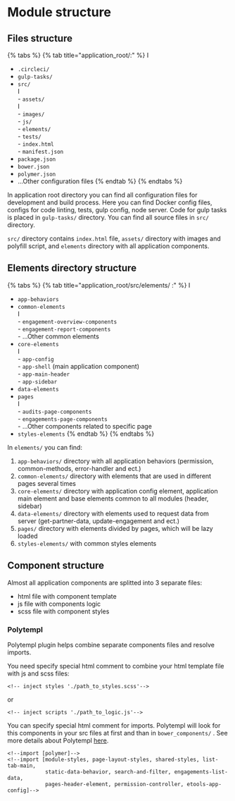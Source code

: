 # Module structure

## Files structure

{% tabs %}
{% tab title="application\_root/:" %}
I  
- `.circleci/`   
- `gulp-tasks/`   
- `src/`   
        I  
        - `assets/`   
                I  
                - `images/`   
                - `js/`   
        - `elements/`   
        - `tests/`   
        - `index.html`   
        - `manifest.json`   
- `package.json`   
- `bower.json`   
- `polymer.json`   
- ...Other configuration files
{% endtab %}
{% endtabs %}

In application root directory you can find all configuration files for development and build process. Here you can find Docker config files, configs for code linting, tests, gulp config, node server. Code for gulp tasks is placed in     `gulp-tasks/` directory. You can find all source files in `src/` directory.

`src/` directory contains `index.html` file, `assets/` directory with images and polyfill script, and `elements` directory with all application components.

## Elements directory structure

{% tabs %}
{% tab title="application\_root/src/elements/ :" %}
I  
- `app-behaviors`   
- `common-elements`   
        I  
        -  `engagement-overview-components`   
        - `engagement-report-components`   
        - ...Other common elements  
- `core-elements`   
        I  
        - `app-config`   
        - `app-shell` \(main application component\)  
        - `app-main-header`   
        - `app-sidebar`   
- `data-elements`    
- `pages`   
        I  
        - `audits-page-components`   
        - `engagements-page-components`   
        - ...Other components related to specific page  
- `styles-elements` 
{% endtab %}
{% endtabs %}

In `elements/` you can find:

1. `app-behaviors/` directory with all application behaviors \(permission, common-methods, error-handler and ect.\)
2. `common-elements/` directory with elements that are used in different pages several times
3. `core-elements/` directory with application config element, application main element and base elements common to all modules \(header, sidebar\)
4. `data-elements/`  directory with elements used to request data from server \(get-partner-data, update-engagement and ect.\)
5. `pages/` directory with elements divided by pages, which will be lazy loaded
6. `styles-elements/` with common styles elements

## Component structure

Almost all application components are splitted into 3 separate files: 

* html file with component template
* js file with components logic
* scss file with component styles

### Polytempl

Polytempl plugin helps combine separate components files and resolve imports.

You need specify special html comment to combine your html template file with js and scss files:

```text
<!-- inject styles './path_to_styles.scss'-->
```

or 

```text
<!-- inject scripts './path_to_logic.js'-->
```

You can specify special html comment for imports. Polytempl will look for this components in your src files at first and than in `bower_components/` . See more details about Polytempl [here](https://www.npmjs.com/package/polytempl).

```text
<!--import [polymer]-->
<!--import [module-styles, page-layout-styles, shared-styles, list-tab-main,
            static-data-behavior, search-and-filter, engagements-list-data, 
            pages-header-element, permission-controller, etools-app-config]-->
```

